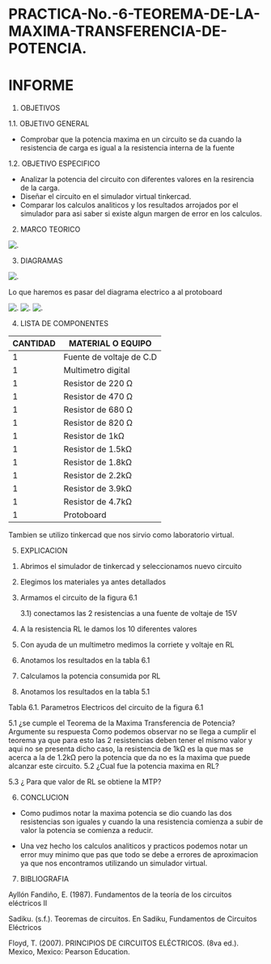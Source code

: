 # PRACTICA-No.-6-TEOREMA-DE-LA-MAXIMA-TRANSFERENCIA-DE-POTENCIA.

# INFORME

1. OBJETIVOS 

1.1. OBJETIVO GENERAL

- Comprobar que la potencia maxima en un circuito se da cuando la resistencia de carga es igual a la resistencia interna de la fuente

 1.2. OBJETIVO ESPECIFICO  

- Analizar la potencia del circuito con diferentes valores en la resirencia de la carga.
- Diseñar el circuito en el simulador virtual tinkercad.
- Comparar los calculos analiticos y los resultados arrojados por el simulador para asi saber si existe algun margen de error en los calculos.

2. MARCO TEORICO

![.](IMG/potencia.png)


3. DIAGRAMAS

![.](IMG/esquema.png)

Lo que haremos es pasar del diagrama electrico a al protoboard 

![.](IMG/PP.png)
![.](IMG/PPP.png)
![.](IMG/PPPP.png)

4. LISTA DE COMPONENTES

| CANTIDAD|MATERIAL O EQUIPO|
| ----- | ---- |
| 1|Fuente de voltaje de C.D|
|1|Multimetro digital|
|1|Resistor de 220 Ω|
|1|Resistor de 470 Ω|
|1|Resistor de 680 Ω|
|1|Resistor de 820 Ω|
|1|Resistor de 1kΩ|
|1|Resistor de 1.5kΩ|
|1|Resistor de 1.8kΩ|
|1|Resistor de 2.2kΩ|
|1|Resistor de 3.9kΩ|
|1|Resistor de 4.7kΩ|
|1|Protoboard|
Tambien se utilizo tinkercad que nos sirvio como laboratorio virtual.

5. EXPLICACION 

1) Abrimos el simulador de tinkercad y seleccionamos nuevo circuito
2) Elegimos los materiales ya antes detallados
3) Armamos el circuito de la figura  6.1

    3.1)  conectamos las 2 resistencias a una fuente de voltaje de 15V
  
4)  A la resistencia RL le damos  los 10 diferentes valores
5) Con ayuda de un multimetro medimos la corriete y voltaje en RL 
6) Anotamos los resultados en la tabla  6.1
7) Calculamos la potencia  consumida por RL
8) Anotamos los resultados en la tabla 5.1

Tabla 6.1. Parametros Electricos del circuito de la figura 6.1


5.1 ¿se cumple el Teorema de la Maxima Transferencia de Potencia? Argumente su respuesta
Como podemos observar no se llega a cumplir el teorema ya que para esto las 2 resistencias deben tener el mismo valor y aqui no se presenta dicho caso,  la resistencia de 1kΩ es la que mas se acerca a la de 1.2kΩ pero la potencia que da no es la maxima que puede alcanzar este circuito.
5.2 ¿Cual fue la potencia maxima en RL?

5.3 ¿ Para que valor de RL se obtiene la MTP?



6. CONCLUCION 

- Como pudimos notar la maxima potencia se dio cuando las dos resistencias son iguales y cuando la una resistencia comienza a subir de valor la potencia se comienza a reducir.

- Una vez hecho los calculos analiticos y practicos podemos notar un error muy minimo que pas que todo se debe a errores de aproximacion ya que nos encontramos utilizando un simulador virtual.

7. BIBLIOGRAFIA

Ayllón Fandiño, E. (1987). Fundamentos de la teoría de los circuitos eléctricos II

Sadiku. (s.f.). Teoremas de circuitos. En Sadiku, Fundamentos de Circuitos Eléctricos

Floyd, T. (2007). PRINCIPIOS DE CIRCUITOS ELÉCTRICOS. (8va ed.). Mexico, Mexico: Pearson Education.
